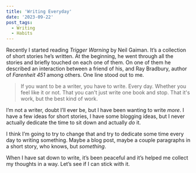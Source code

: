 ```yaml
---
title: 'Writing Everyday'
date: '2023-09-22'
post_tags:
  - Writing
  - Habits
---
```


Recently I started reading *Trigger Warning* by Neil Gaiman. It’s a collection of short stories he’s written. At the beginning, he went through all the stories and briefly touched on each one of them. On one of them he described an interaction between a friend of his, and Ray Bradbury, author of *Farenheit 451* among others. One line stood out to me.
<!-- excerpt -->

> If you want to be a writer, you have to write. Every day. Whether you feel like it or not. That you can't just write one book and stop. That it's work, but the best kind of work.

I’m not a writer, doubt I’ll ever be, but I have been wanting to write *more*. I have a few ideas for short stories, I have some blogging ideas, but I never actually dedicate the time to sit down and actually *do* it.

I think I’m going to try to change that and try to dedicate some time every day to writing something. Maybe a blog post, maybe a couple paragraphs in a short story, who knows, but *something*.

When I have sat down to write, it’s been peaceful and it’s helped me collect my thoughts in a way. Let’s see if I can stick with it.